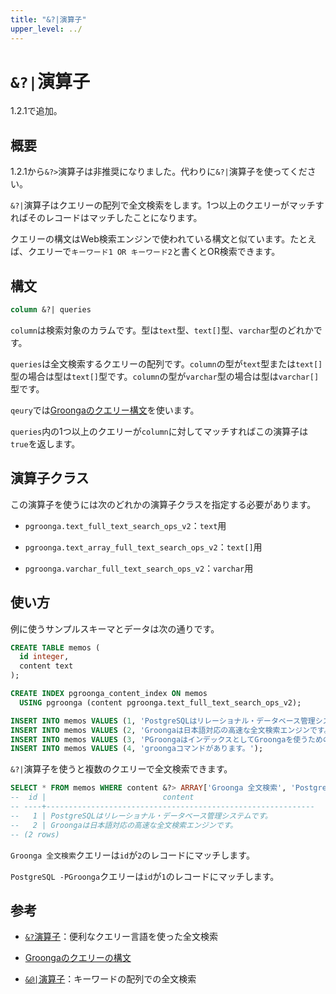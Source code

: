 ```yaml
---
title: "&?|演算子"
upper_level: ../
---
```


# `&?|`演算子

1.2.1で追加。

## 概要

1.2.1から`&?>`演算子は非推奨になりました。代わりに`&?|`演算子を使ってください。

`&?|`演算子はクエリーの配列で全文検索をします。1つ以上のクエリーがマッチすればそのレコードはマッチしたことになります。

クエリーの構文はWeb検索エンジンで使われている構文と似ています。たとえば、クエリーで`キーワード1 OR キーワード2`と書くとOR検索できます。

## 構文

```sql
column &?| queries
```

`column`は検索対象のカラムです。型は`text`型、`text[]`型、`varchar`型のどれかです。

`queries`は全文検索するクエリーの配列です。`column`の型が`text`型または`text[]`型の場合は型は`text[]`型です。`column`の型が`varchar`型の場合は型は`varchar[]`型です。

`qeury`では[Groongaのクエリー構文][groonga-query-syntax]を使います。

`queries`内の1つ以上のクエリーが`column`に対してマッチすればこの演算子は`true`を返します。

## 演算子クラス

この演算子を使うには次のどれかの演算子クラスを指定する必要があります。

  * `pgroonga.text_full_text_search_ops_v2`：`text`用

  * `pgroonga.text_array_full_text_search_ops_v2`：`text[]`用

  * `pgroonga.varchar_full_text_search_ops_v2`：`varchar`用

## 使い方

例に使うサンプルスキーマとデータは次の通りです。

```sql
CREATE TABLE memos (
  id integer,
  content text
);

CREATE INDEX pgroonga_content_index ON memos
  USING pgroonga (content pgroonga.text_full_text_search_ops_v2);
```

```sql
INSERT INTO memos VALUES (1, 'PostgreSQLはリレーショナル・データベース管理システムです。');
INSERT INTO memos VALUES (2, 'Groongaは日本語対応の高速な全文検索エンジンです。');
INSERT INTO memos VALUES (3, 'PGroongaはインデックスとしてGroongaを使うためのPostgreSQLの拡張機能です。');
INSERT INTO memos VALUES (4, 'groongaコマンドがあります。');
```

`&?|`演算子を使うと複数のクエリーで全文検索できます。

```sql
SELECT * FROM memos WHERE content &?> ARRAY['Groonga 全文検索', 'PostgreSQL -PGroonga'];
--  id |                          content                           
-- ----+------------------------------------------------------------
--   1 | PostgreSQLはリレーショナル・データベース管理システムです。
--   2 | Groongaは日本語対応の高速な全文検索エンジンです。
-- (2 rows)
```

`Groonga 全文検索`クエリーは`id`が`2`のレコードにマッチします。

`PostgreSQL -PGroonga`クエリーは`id`が`1`のレコードにマッチします。

## 参考

  * [`&?`演算子][query-v2]：便利なクエリー言語を使った全文検索

  * [Groongaのクエリーの構文][groonga-query-syntax]

  * [`&@|`演算子][match-in-v2]：キーワードの配列での全文検索

[query-v2]:query-v2.html

[match-in-v2]:match-in-v2.html

[groonga-query-syntax]:http://groonga.org/ja/docs/reference/grn_expr/query_syntax.html
